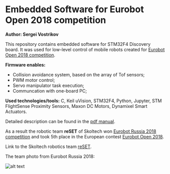 # Embedded Software for Eurobot Open 2018 competition
**Author: Sergei Vostrikov**


This repository contains embedded software for STM32F4 Discovery board. It was used for low-level control of mobile robots created for 
[Eurobot Open 2018 competition](http://www.eurobot.org/eurobot/eurobot-2018).

**Firmware enables:**
* Collision avoidance system, based on the array of Tof sensors;
* PWM motor control;
* Servo manipulator task execution;
* Communcation with one-board PC;

**Used technologies/tools:** C, Keil uVision, STM32F4, Python, Jupyter, 
STM FlightSense Proximity Sensors, Maxon DC Motors, Dynamixel Smart Actuators.

Detailed description can be found in the 
[pdf manual](https://github.com/Sergio5714/eurobot-2018-big-robot/blob/master/Manual/Latex/Eurobot_2019_manual.pdf).

As a result the robotic team **reSET** of Skoltech won [Eurobot Russiа 2018 competition](https://www.eurobot-russia.ru/) and took 5th place in the European contest 
[Eurobot Open 2018](http://www.eurobot.org/eurobot/eurobot-2018).



Link to the Skoltech robotics team [reSET](https://space.skoltech.ru/student-activities/eurobot-competition/team-2019/).

The team photo from Eurobot Russia 2018:

![alt text](https://github.com/Sergio5714/eurobot-2018-big-robot/blob/master/images/Eurobot%20Russia.jpg)
